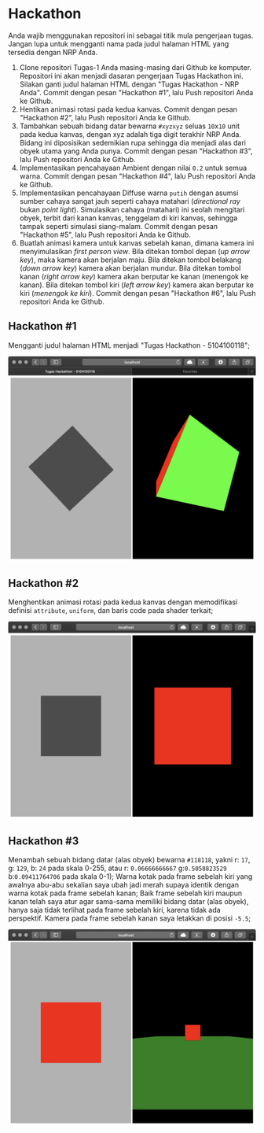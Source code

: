 # Hackathon

Anda wajib menggunakan repositori ini sebagai titik mula pengerjaan tugas.
Jangan lupa untuk mengganti nama pada judul halaman HTML yang tersedia dengan NRP Anda.

1. Clone repositori Tugas-1 Anda masing-masing dari Github ke komputer. Repositori ini akan menjadi dasaran pengerjaan Tugas Hackathon ini. Silakan ganti judul halaman HTML dengan "Tugas Hackathon - NRP Anda". Commit dengan pesan "Hackathon #1", lalu Push repositori Anda ke Github.
2. Hentikan animasi rotasi pada kedua kanvas. Commit dengan pesan "Hackathon #2", lalu Push repositori Anda ke Github.
3. Tambahkan sebuah bidang datar bewarna `#xyzxyz` seluas `10`x`10` unit pada kedua kanvas, dengan xyz adalah tiga digit terakhir NRP Anda. Bidang ini diposisikan sedemikian rupa sehingga dia menjadi alas dari obyek utama yang Anda punya. Commit dengan pesan "Hackathon #3", lalu Push repositori Anda ke Github.
4. Implementasikan pencahayaan Ambient dengan nilai `0.2` untuk semua warna. Commit dengan pesan "Hackathon #4", lalu Push repositori Anda ke Github.
5. Implementasikan pencahayaan Diffuse warna `putih` dengan asumsi sumber cahaya sangat jauh seperti cahaya matahari (_directional ray_ bukan _point light_). Simulasikan cahaya (matahari) ini seolah mengitari obyek, terbit dari kanan kanvas, tenggelam di kiri kanvas, sehingga tampak seperti simulasi siang-malam. Commit dengan pesan "Hackathon #5", lalu Push repositori Anda ke Github.
6. Buatlah animasi kamera untuk kanvas sebelah kanan, dimana kamera ini menyimulasikan _first person view_. Bila ditekan tombol depan (_up arrow key_), maka kamera akan berjalan maju. Bila ditekan tombol belakang (_down arrow key_) kamera akan berjalan mundur. Bila ditekan tombol kanan (_right arrow key_) kamera akan berputar ke kanan (menengok ke kanan). Bila ditekan tombol kiri (_left arrow key_) kamera akan berputar ke kiri (_menengok ke kiri_). Commit dengan pesan "Hackathon #6", lalu Push repositori Anda ke Github.

## Hackathon #1

Mengganti judul halaman HTML menjadi "Tugas Hackathon - 5104100118";

![Hackathon #1](hackathon1.jpg)

## Hackathon #2

Menghentikan animasi rotasi pada kedua kanvas dengan memodifikasi definisi `attribute`, `uniform`, dan baris code pada shader terkait;

![Hackathon #2](hackathon2.jpg)

## Hackathon #3

Menambah sebuah bidang datar (alas obyek) bewarna `#118118`, yakni r: `17`, g: `129`, b: `24` pada skala 0-255, atau r: `0.06666666667` g:`0.5058823529` b:`0.09411764706` pada skala 0-1); Warna kotak pada frame sebelah kiri yang awalnya abu-abu sekalian saya ubah jadi merah supaya identik dengan warna kotak pada frame sebelah kanan; Baik frame sebelah kiri maupun kanan telah saya atur agar sama-sama memiliki bidang datar (alas obyek), hanya saja tidak terlihat pada frame sebelah kiri, karena tidak ada perspektif. Kamera pada frame sebelah kanan saya letakkan di posisi `-5.5`;

![Hackathon #3](hackathon3.jpg)
